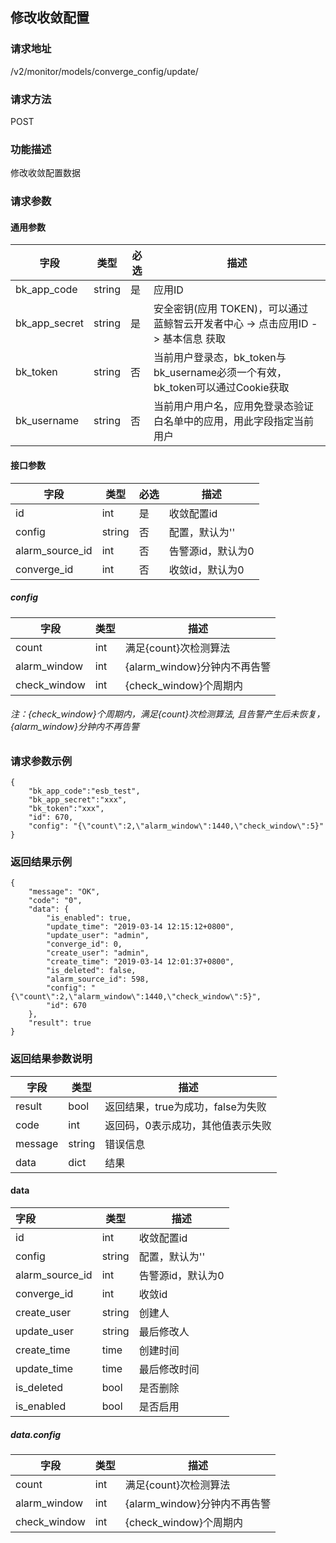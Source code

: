 ## 修改收敛配置

### 请求地址

/v2/monitor/models/converge_config/update/

### 请求方法

POST

### 功能描述

修改收敛配置数据

### 请求参数

#### 通用参数

| 字段          | 类型   | 必选 | 描述                                                         |
| ------------- | ------ | ---- | ------------------------------------------------------------ |
| bk_app_code   | string | 是   | 应用ID                                                       |
| bk_app_secret | string | 是   | 安全密钥(应用 TOKEN)，可以通过 蓝鲸智云开发者中心 -> 点击应用ID -> 基本信息 获取 |
| bk_token      | string | 否   | 当前用户登录态，bk_token与bk_username必须一个有效，bk_token可以通过Cookie获取 |
| bk_username   | string | 否   | 当前用户用户名，应用免登录态验证白名单中的应用，用此字段指定当前用户 |

#### 接口参数

| 字段            | 类型   | 必选 | 描述              |
| --------------- | ------ | ---- | ----------------- |
| id              | int    | 是   | 收敛配置id        |
| config          | string | 否   | 配置，默认为''    |
| alarm_source_id | int    | 否   | 告警源id，默认为0 |
| converge_id     | int    | 否   | 收敛id，默认为0   |

##### config

| 字段         | 类型 | 描述                         |
| ------------ | ---- | ---------------------------- |
| count        | int  | 满足{count}次检测算法        |
| alarm_window | int  | {alarm_window}分钟内不再告警 |
| check_window | int  | {check_window}个周期内       |

###### 注：{check_window}个周期内，满足{count}次检测算法, 且告警产生后未恢复，{alarm_window}分钟内不再告警

### 请求参数示例

```
{
    "bk_app_code":"esb_test",
    "bk_app_secret":"xxx",
    "bk_token":"xxx",
    "id": 670,
    "config": "{\"count\":2,\"alarm_window\":1440,\"check_window\":5}"
}
```

### 返回结果示例

```
{
    "message": "OK",
    "code": "0",
    "data": {
        "is_enabled": true,
        "update_time": "2019-03-14 12:15:12+0800",
        "update_user": "admin",
        "converge_id": 0,
        "create_user": "admin",
        "create_time": "2019-03-14 12:01:37+0800",
        "is_deleted": false,
        "alarm_source_id": 598,
        "config": "{\"count\":2,\"alarm_window\":1440,\"check_window\":5}",
        "id": 670
    },
    "result": true
}
```

### 返回结果参数说明

| 字段    | 类型   | 描述                              |
| ------- | ------ | --------------------------------- |
| result  | bool   | 返回结果，true为成功，false为失败 |
| code    | int    | 返回码，0表示成功，其他值表示失败 |
| message | string | 错误信息                          |
| data    | dict   | 结果                              |

#### data

| 字段            | 类型   | 描述              |
| :-------------- | ------ | ----------------- |
| id              | int    | 收敛配置id        |
| config          | string | 配置，默认为''    |
| alarm_source_id | int    | 告警源id，默认为0 |
| converge_id     | int    | 收敛id            |
| create_user     | string | 创建人            |
| update_user     | string | 最后修改人        |
| create_time     | time   | 创建时间          |
| update_time     | time   | 最后修改时间      |
| is_deleted      | bool   | 是否删除          |
| is_enabled      | bool   | 是否启用          |

##### data.config

| 字段         | 类型 | 描述                         |
| ------------ | ---- | ---------------------------- |
| count        | int  | 满足{count}次检测算法        |
| alarm_window | int  | {alarm_window}分钟内不再告警 |
| check_window | int  | {check_window}个周期内       |